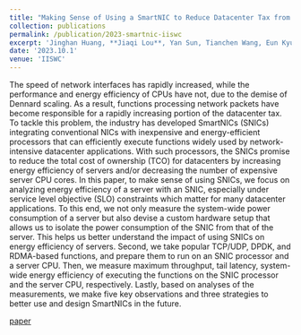 ```yaml
---
title: "Making Sense of Using a SmartNIC to Reduce Datacenter Tax from SLO and TCO Perspectives"
collection: publications
permalink: /publication/2023-smartnic-iiswc
excerpt: 'Jinghan Huang, **Jiaqi Lou**, Yan Sun, Tianchen Wang, Eun Kyung Lee, Nam Sung Kim. [[paper](https://ieeexplore.ieee.org/abstract/document/10289567)]'
date: '2023.10.1'
venue: 'IISWC'
---
```


The speed of network interfaces has rapidly increased, while the performance and energy efficiency of CPUs have not, due to the demise of Dennard scaling. As a result, functions processing network packets have become responsible for a rapidly increasing portion of the datacenter tax. To tackle this problem, the industry has developed SmartNICs (SNICs) integrating conventional NICs with inexpensive and energy-efficient processors that can efficiently execute functions widely used by network-intensive datacenter applications. With such processors, the SNICs promise to reduce the total cost of ownership (TCO) for datacenters by increasing energy efficiency of servers and/or decreasing the number of expensive server CPU cores. In this paper, to make sense of using SNICs, we focus on analyzing energy efficiency of a server with an SNIC, especially under service level objective (SLO) constraints which matter for many datacenter applications. To this end, we not only measure the system-wide power consumption of a server but also devise a custom hardware setup that allows us to isolate the power consumption of the SNIC from that of the server. This helps us better understand the impact of using SNICs on energy efficiency of servers. Second, we take popular TCP/UDP, DPDK, and RDMA-based functions, and prepare them to run on an SNIC processor and a server CPU. Then, we measure maximum throughput, tail latency, system-wide energy efficiency of executing the functions on the SNIC processor and the server CPU, respectively. Lastly, based on analyses of the measurements, we make five key observations and three strategies to better use and design SmartNICs in the future.

[paper](https://ieeexplore.ieee.org/abstract/document/10289567) 
